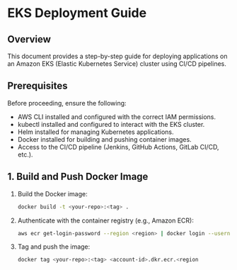 # EKS Deployment Guide

## **Overview**
This document provides a step-by-step guide for deploying applications on an Amazon EKS (Elastic Kubernetes Service) cluster using CI/CD pipelines.

## **Prerequisites**
Before proceeding, ensure the following:
- AWS CLI installed and configured with the correct IAM permissions.
- kubectl installed and configured to interact with the EKS cluster.
- Helm installed for managing Kubernetes applications.
- Docker installed for building and pushing container images.
- Access to the CI/CD pipeline (Jenkins, GitHub Actions, GitLab CI/CD, etc.).

## **1. Build and Push Docker Image**

1. Build the Docker image:
   ```sh
   docker build -t <your-repo>:<tag> .
   ```
2. Authenticate with the container registry (e.g., Amazon ECR):
   ```sh
   aws ecr get-login-password --region <region> | docker login --username AWS --password-stdin <account-id>.dkr.ecr.<region>.amazonaws.com
   ```
3. Tag and push the image:
   ```sh
   docker tag <your-repo>:<tag> <account-id>.dkr.ecr.<region
